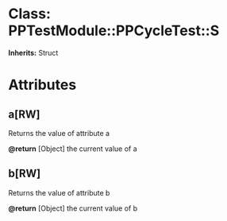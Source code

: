 # Class: PPTestModule::PPCycleTest::S
**Inherits:** Struct
    



# Attributes
## a[RW] [](#attribute-i-a)
Returns the value of attribute a

**@return** [Object] the current value of a

## b[RW] [](#attribute-i-b)
Returns the value of attribute b

**@return** [Object] the current value of b


